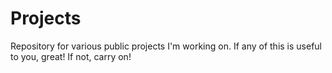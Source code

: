 # Projects
Repository for various public projects I'm working on.
If any of this is useful to you, great! If not, carry on!
